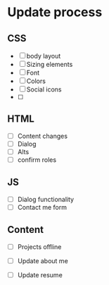 # Update process

## CSS
- [ ] body layout 
- [ ] Sizing elements
- [ ] Font 
- [ ] Colors 
- [ ] Social icons
- [ ] 

## HTML
- [ ] Content changes
- [ ] Dialog 
- [ ] Alts 
- [ ] confirm roles

## JS
- [ ] Dialog functionality
- [ ] Contact me form 

## Content
- [ ] Projects offline 
- [ ] Update about me 
- [ ] Update resume

